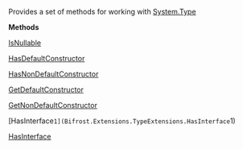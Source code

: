 Provides a set of methods for working with [System.Type](System.Type)

**Methods**

[IsNullable](Bifrost.Extensions.TypeExtensions.IsNullable)


[HasDefaultConstructor](Bifrost.Extensions.TypeExtensions.HasDefaultConstructor)


[HasNonDefaultConstructor](Bifrost.Extensions.TypeExtensions.HasNonDefaultConstructor)


[GetDefaultConstructor](Bifrost.Extensions.TypeExtensions.GetDefaultConstructor)


[GetNonDefaultConstructor](Bifrost.Extensions.TypeExtensions.GetNonDefaultConstructor)


[HasInterface``1](Bifrost.Extensions.TypeExtensions.HasInterface``1)


[HasInterface](Bifrost.Extensions.TypeExtensions.HasInterface)
